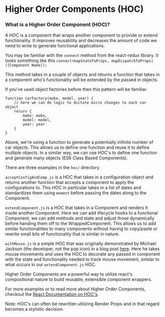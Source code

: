 # Higher Order Components (HOC)

### What is a Higher Order Component (HOC)?

A HOC is a component that wraps another component to provide or extend functionality. It improves reusability and decreases the amount of code we need to write to generate functional applications.

You may be familiar with the `connect` method from the react-redux library. It looks something like this
`connect(mapStateToProps, mapDispatchToProps)([Component Name]);`

This method takes in a couple of objects and returns a function that takes in a component who's functionality will be extended by the passed in objects.

If you've used object factories before then this pattern will be familiar.

```
function carFactory(make, model, year) {
    // here we can do logic to dictate micro changes to each car object
    return {
        make: make,
        model: model,
        year: year
    }
}
```

Above, we're using a function to generate a potentially infinite number of car objects. This allows us to define one function and reuse it to define multiple objects. In a similar way, we can use HOC's to define one function and generate many objects (ES6 Class Based Components).

There are three examples in the `hoc/` directory.

`acceptConfigAndComp.js` is a HOC that takes in a configuration object and returns another function that accepts a component to apply the configurations to. This HOC in particular takes in a list of dates and standardizes them using `moment` before passing the dates along to the Component.

`extendComponent.js` is a HOC that takes in a Component and renders it inside another Component. Here we can add lifecycle hooks to a functional Component, we can add methods and state and adjust those dynamically before handing them off to the WrappedComponent. This allows us to add similar functionalities to many components without having to copy/paste or rewrite small bits of functionality that is similar in nature.

`withMouse.js` is a simple HOC that was originally demonstrated by Michael Jackson (the developer, not the pop icon) in a blog post <a href="https://cdb.reacttraining.com/use-a-render-prop-50de598f11ce">here</a>. Here he takes mouse movements and uses the HOC to decorate any passed in component with the state and functionality needed to track mouse movement, similar to what occurs in our `extendComponent.js` HOC.

Higher Order Components are a powerful way to utilize react's compositional nature to build reusable, extensible component wrappers.

For more examples or to read more about Higher Order Components, checkout the <a href="https://reactjs.org/docs/higher-order-components.html">React Documentation on HOC's</a>.

Note: HOC's can often be rewritten utilizing Render Props and in that regard becomes a stylistic decision.
